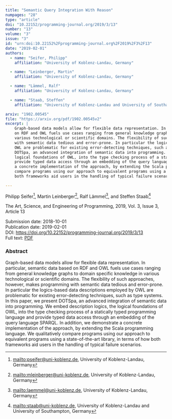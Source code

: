 ```yaml
---
title: "Semantic Query Integration With Reason"
numpages: "28"
type: "article"
doi: "10.22152/programming-journal.org/2019/3/13"
number: "13"
volume: "3"
issue: "3"
id: "urn:doi:10.22152%2Fprogramming-journal.org%2F2019%2F3%2F13"
date: "2019-02-01"
authors: 
  - name: "Seifer, Philipp"
    affiliation: "University of Koblenz-Landau, Germany"

  - name: "Leinberger, Martin"
    affiliation: "University of Koblenz-Landau, Germany"

  - name: "Lämmel, Ralf"
    affiliation: "University of Koblenz-Landau, Germany"

  - name: "Staab, Steffen"
    affiliation: "University of Koblenz-Landau and University of Southampton, Germany"

arxiv: "1902.00545"
file: "https://arxiv.org/pdf/1902.00545v2"
excerpt: |
    Graph-based data models allow for flexible data representation. In particular, semantic data based
    on RDF and OWL fuels use cases ranging from general knowledge graphs to domain specific knowledge in
    various technological or scientific domains. The flexibility of such approaches, however, makes programming
    with semantic data tedious and error-prone. In particular the logics-based data descriptions employed by
    OWL are problematic for existing error-detecting techniques, such as type systems. In this paper, we present
    DOTSpa, an advanced integration of semantic data into programming. We embed description logics, the
    logical foundations of OWL, into the type checking process of a statically typed programming language and
    provide typed data access through an embedding of the query language SPARQL. In addition, we demonstrate
    a concrete implementation of the approach, by extending the Scala programming language. We qualitatively
    compare programs using our approach to equivalent programs using a state-of-the-art library, in terms of how
    both frameworks aid users in the handling of typical failure scenarios.

---
```

Philipp Seifer[^1], Martin Leinberger[^2], Ralf Lämmel[^3], and Steffen Staab[^4]

The Art, Science, and Engineering of Programming, 2019, Vol. 3, Issue 3, Article 13

Submission date: 2018-10-01  
Publication date: 2019-02-01  
DOI: <https://doi.org/10.22152/programming-journal.org/2019/3/13>  
Full text: [PDF](https://arxiv.org/pdf/1902.00545v2)  


### Abstract

Graph-based data models allow for flexible data representation. In particular, semantic data based
on RDF and OWL fuels use cases ranging from general knowledge graphs to domain specific knowledge in
various technological or scientific domains. The flexibility of such approaches, however, makes programming
with semantic data tedious and error-prone. In particular the logics-based data descriptions employed by
OWL are problematic for existing error-detecting techniques, such as type systems. In this paper, we present
DOTSpa, an advanced integration of semantic data into programming. We embed description logics, the
logical foundations of OWL, into the type checking process of a statically typed programming language and
provide typed data access through an embedding of the query language SPARQL. In addition, we demonstrate
a concrete implementation of the approach, by extending the Scala programming language. We qualitatively
compare programs using our approach to equivalent programs using a state-of-the-art library, in terms of how
both frameworks aid users in the handling of typical failure scenarios.



[^1]: <mailto:pseifer@uni-koblenz.de>, University of Koblenz-Landau, Germany
[^2]: <mailto:mleinberger@uni-koblenz.de>, University of Koblenz-Landau, Germany
[^3]: <mailto:laemmel@uni-koblenz.de>, University of Koblenz-Landau, Germany
[^4]: <mailto:staab@uni-koblenz.de>, University of Koblenz-Landau and University of Southampton, Germany
